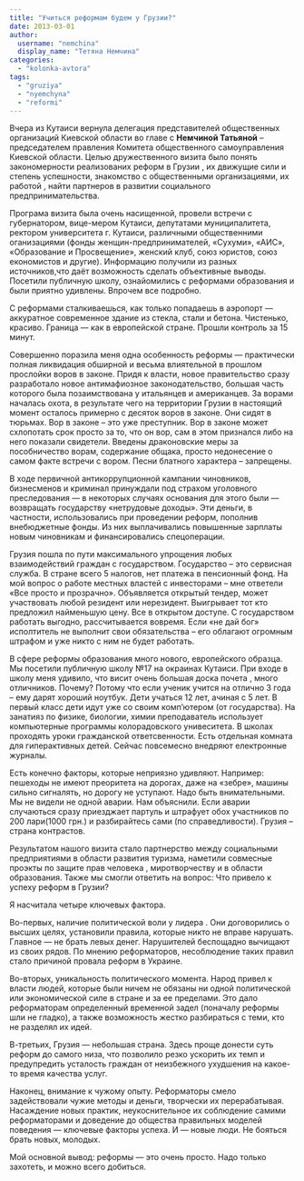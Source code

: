 ```yaml
---
title: "Учиться реформам будем у Грузии?"
date: 2013-03-01
author: 
  username: "nemchina"
  display_name: "Тетяна Немчина"
categories: 
  - "kolonka-avtora"
tags: 
  - "gruziya"
  - "nyemchyna"
  - "reformi"
---
```


Вчера из Кутаиси вернула делегация представителей общественных организаций Киевской области во главе с **Немчиной Татьяной** – председателем правления Комитета общественного самоуправления Киевской области. Целью дружественного визита было понять закономерности реализованих реформ в Грузии , их движущие сили и степень успешности, знакомство с общественными организациями, их работой , найти партнеров в развитии социального предпринимательства.

Програма визита была очень насищенной, провели встречи с губернатором, вице-мером Кутаиси, депутатами муниципалитета, ректором университета г. Кутаиси, различными общественними оганизациями (фонды женщин-предпринимателей, «Сухуми», «АИС», «Образование и Просвещение», женский клуб, союз юристов, союз економистов и другие). Информацию получили из разных источников,что даёт возможность сделать объективные выводы. Посетили публичную школу, ознайомились с реформами образования и были приятно удивлены. Впрочем все подробно.

С реформами сталкиваешься, как только попадаешь в аэропорт — аккуратное современное здание из стекла, стали и бетона. Чистенько, красиво. Граница — как в европейской стране. Прошли контроль за 15 минут.

Совершенно поразила меня одна особенность реформы — практически полная ликвидация обширной и весьма влиятельной в прошлом прослойки воров в законе. Придя к власти, новое правительство сразу разработало новое антимафиозное законодательство, большая часть которого была позаимствована у итальянцев и американцев. За ворами началась охота, в результате чего на территории Грузии в настоящий момент осталось примерно с десяток воров в законе. Они сидят в тюрьмах. Вор в законе – это уже преступник. Вор в законе может схлопотать срок просто за то, что он вор, сам в этом признался либо на него показали свидетели. Введены драконовские меры за пособничество ворам, содержание общака, просто недонесение о самом факте встречи с вором. Песни блатного характера – запрещены.

В ходе первичной антикоррупционной кампании чиновников, бизнесменов и криминал принуждали под страхом уголовного преследования — в некоторых случаях основания для этого были — возвращать государству «нетрудовые доходы». Эти деньги, в частности, использовались при проведении реформ, пополнив внебюджетные фонды. Из них выплачивались повышенные зарплаты новым чиновникам и финансировались спецоперации.

Грузия пошла по пути максимального упрощения любых взаимодействий граждан с государством. Государство – это сервисная служба. В стране всего 5 налогов, нет платежа в пенсионный фонд. На мой вопрос о работе местных властей с инвесторами – мне ответели «Все просто и прозрачно». Объявляется открытый тендер, может участвовать любой резидент или нерезидент. Выигрывает тот кто предложил найменьшую цену. Все в открытом доступе. С государством работать выгодно, рассчитывается вовремя. Если «не дай бог» исполтитель не выполнит свои обязательства – его облагают огромным штрафом и уже никто с ним не будет работать.

В сфере реформы образования много нового, европейского образца. Мы посетили публичную школу №17 на окраинах Кутаиси. При входе в школу меня удивило, что висит очень большая доска почета , много отличников. Почему? Потому что если ученик учится на отлично 3 года – ему дарят хороший ноутбук. Дети учаться 12 лет, ачиная с 5 лет. В первый класс дети идут уже со своим комп’ютером (от государства). На занатияз по физике, биологии, химии преподаватель использует компьютерные программы колорадовского унивеситета. В школах проходять уроки гражданской ответсвенности. Есть отдельная комната для гиперактивных детей. Сейчас повсемесно внедряют електронные журналы.

Есть конечно факторы, которые неприязно удивляют. Например: пешеходы не имеют преоритета на дорогах, даже на «зебре», машины сильно сигналять, но дорогу не уступают. Надо быть внимательными. Мы не видели не одной аварии. Нам объяснили. Если аварии случаються сразу приезджает партуль и штрафует обох участников по 200 лари(1000 грн.) и разбирайтесь сами (по справедливости). Грузия – страна контрастов.

Результатом нашого визита стало партнерство между социальными предприятиями в области развития туризма, наметили совмесные проэкты по защите прав человека , миротворчеству и в области образования. Также мы смогли ответить на вопрос: Что привело к успеху реформ в Грузии?

Я насчитала четыре ключевых фактора.

Во-первых, наличие политической воли у лидера . Они договорились о высших целях, установили правила, которые никто не вправе нарушать. Главное — не брать левых денег. Нарушителей беспощадно вычищают из своих рядов. По мнению реформаторов, несоблюдение таких правил стало причиной провала реформ в Украине.

Во-вторых, уникальность политического момента. Народ привел к власти людей, которые были ничем не обязаны ни одной политической или экономической силе в стране и за ее пределами. Это дало реформаторам определенный временной задел (поначалу реформы шли не гладко), а также возможность жестко разбираться с теми, кто не разделял их идей.

В-третьих, Грузия — небольшая страна. Здесь проще донести суть реформ до самого низа, что позволило резко ускорить их темп и предупредить усталость граждан от неизбежного ухудшения на какое-то время качества услуг.

Наконец, внимание к чужому опыту. Реформаторы смело задействовали чужие методы и деньги, творчески их перерабатывая. Насаждение новых практик, неукоснительное их соблюдение самими реформаторами и доведение до общества правильных моделей поведения — ключевые факторы успеха. И — новые люди. Не бояться брать новых, молодых.

Мой основной вывод: реформы — это очень просто. Надо только захотеть, и можно всего добиться.
